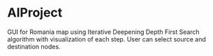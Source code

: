 # AIProject
GUI for Romania map using Iterative Deepening Depth First Search algorithm with visualization of each step. User can select source and destination nodes.
